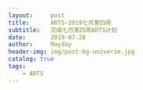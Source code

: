 ```yaml
---
layout:     post
title:      ARTS-2019七月第四周
subtitle:   完成七月第四周ARTS计划
date:       2019-07-28
author:     Mayday
header-img: img/post-bg-universe.jpg
catalog: true
tags:
    - ARTS
---
```

